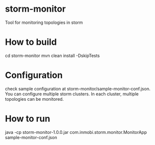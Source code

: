 # storm-monitor
Tool for monitoring topologies in storm

# How to build
cd storm-monitor
mvn clean install -DskipTests

# Configuration
check sample configuration at storm-monitor/sample-monitor-conf.json. You can configure multiple
storm clusters. In each cluster, multiple topologies can be monitored.

# How to run
java -cp storm-monitor-1.0.0.jar com.inmobi.storm.monitor.MonitorApp sample-monitor-conf.json
